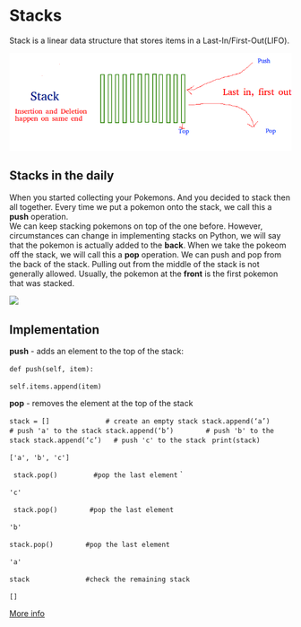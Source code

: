 # Stacks

Stack is a linear data structure that stores items in a Last-In/First-Out(LIFO).

![](stack2.png)

## Stacks in the daily

When you started collecting your Pokemons. 
And you decided to stack then all together.
Every time we put a pokemon onto the stack, we call this a **push** operation.  
We can keep stacking pokemons on top of the one before. However, circumstances can change in implementing stacks on Python, we will say that the pokemon is actually added to the **back**. When we take the pokeom off the stack, we will call this a **pop** operation. We can push and pop from the back of the stack. Pulling out from the middle of the stack is not generally allowed. Usually, the pokemon at the **front** is the first pokemon that was stacked. 

![](pokstack.jpeg)
## Implementation 
**push** - adds an element to the top of the stack:

`def push(self, item):`
        
   `self.items.append(item)`

**pop** - removes the element at the top of the stack

`stack = []         	 # create an empty stack
stack.append(‘a’)  	  	  # push 'a' to the stack
stack.append(‘b’)  		 # push 'b' to the stack
stack.append(‘c’)   # push 'c' to the stack
`
`
print(stack)
`

`
['a', 'b', 'c']
`

`
stack.pop()         #pop the last element`
`

`'c'`

`
stack.pop()        #pop the last element`

`'b'`

`stack.pop()        #pop the last element`


`'a'`

`stack              #check the remaining stack`

`[]`

[More info](https://realpython.com/how-to-implement-python-stack/)
